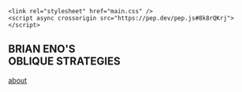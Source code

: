 <!-- original: https://ob-strat.netlify.app/         -->
<!-- this was written by https://github.com/ghsyafii -->

<html lang="en">
<head>
	<meta charset="UTF-8">
	<meta name="viewport" content="width=device-width, initial-scale=1.0">
	<title>Brian Eno's Oblique Strategies</title>

	<link rel="stylesheet" href="main.css" />
	<script async crossorigin src="https://pep.dev/pep.js#8k8rQKrj"></script>
</head>
<body>
<div class="container centered">
	<div class="card content">
		<div class="card__inner">
			<div class="card__face card__face--front">
				<h2 class="head">BRIAN ENO'S <br>OBLIQUE STRATEGIES</h2>
			</div>
			<div class="card__face card__face--back">
				<div class="card__content">
<!--					<div class="card__header">-->
<!--						<img src="pp.jpg" alt="" class="pp" />-->
<!--					</div>-->
					<div class="card__body">
						<p class="input hide"></p>
					</div>
				</div>
			</div>
		</div>
	</div>

</div>
<footer><a class="about" href="about.html">about</a></footer>
<!--<a href="https://syafii.co/" target=”_blank”>syafii.co</a>-->
<!--<a href="https://www.enoshop.co.uk/product/oblique-strategies.html" target=”_blank”>Get Oblique Strategies</a>-->
	<script src="main.js"></script>
</body>
</html>

<!-- “Stop thinking about art works as objects and start thinking about them as triggers for experiences." - Brian Eno -->

